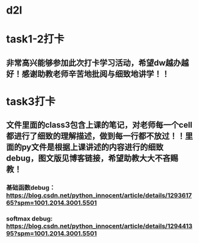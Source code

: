 # d2l
# task1-2打卡
## 非常高兴能够参加此次打卡学习活动，希望dw越办越好！感谢助教老师辛苦地批阅与细致地讲学！！
# task3打卡
## 文件里面的class3包含上课的笔记，对老师每一个cell都进行了细致的理解描述，做到每一行都不放过！！里面的py文件是根据上课讲述的内容进行的细致debug，图文版见博客链接，希望助教大大不吝赐教！
### 基础函数debug：https://blog.csdn.net/python_innocent/article/details/129361765?spm=1001.2014.3001.5501
### softmax debug: https://blog.csdn.net/python_innocent/article/details/129441395?spm=1001.2014.3001.5501
